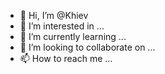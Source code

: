 - 👋 Hi, I’m @Khiev
- 👀 I’m interested in ...
- 🌱 I’m currently learning ...
- 💞️ I’m looking to collaborate on ...
- 📫 How to reach me ...

<!---
Khiev/Khiev is a ✨ special ✨ repository because its `README.md` (this file) appears on your GitHub profile.
You can click the Preview link to take a look at your changes.
--->
